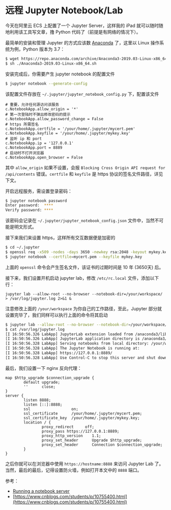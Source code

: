# 远程 Jupyter Notebook/Lab

今天在阿里云 ECS 上配置了一个 Jupyter Server，这样我的 iPad 就可以随时随地利用该工具写文章，撸 Python 代码了（前提是有网络的情况下）。

最简单的安装和管理 Jupyter 的方式应该数 [Anaconda](https://www.anaconda.com/) 了，这里以 Linux 操作系统为例，Python 版本为 3.7：

```bash
$ wget https://repo.anaconda.com/archive/Anaconda3-2019.03-Linux-x86_64.sh
$ sh ./Anaconda3-2019.03-Linux-x86_64.sh
```

安装完成后，你需要产生 jupyter notebook 的配置文件

```bash
$ jupyter notebook --generate-config
```

该配置文件存放在 `~/.jupyter/jupyter_notebook_config.py` 下，配置该文件

```
# 重要，允许任何源访问该服务
c.NotebookApp.allow_origin = '*'
# 第一次登陆时不弹出修改密码的提示
c.NotebookApp.allow_password_change = False
# https 所需签名
c.NotebookApp.certfile = '/your/home/.jupyter/mycert.pem'
c.NotebookApp.keyfile = '/your/home/.jupyter/mykey.key'
# 监听 ip 和 port
c.NotebookApp.ip = '127.0.0.1'
c.NotebookApp.port = 8889
# 启动时不打开浏览器
c.NotebookApp.open_browser = False
```

其中 `allow_origin` 如果不设置，会报 `Blocking Cross Origin API request for /api/contents` 错误。`certfile` 和 `keyfile` 是 https 协议的签名文件路径，详见下文。

开启远程服务，需设置登录密码：

```bash
$ jupyter notebook password
Enter password:  ****
Verify password: ****
```

该密码会记录在 `~/.jupyter/jupyter_notebook_config.json` 文件中，当然不可能是明文形式。

接下来我们来设置 https，这样所有交互数据便是加密的

```bash
$ cd ~/.jupyter
$ openssl req -x509 -nodes -days 3650 -newkey rsa:2048 -keyout mykey.key -out mycert.pem
$ jupyter notebook --certfile=mycert.pem --keyfile mykey.key
```

上面的 `openssl` 命令会产生签名文件，该证书的过期时间是 10 年 (3650天) 后。

接下来，我们设置开机启动 jupyter lab，修改 `/etc/rc.local` 文件，添加以下行：

```
jupyter lab --allow-root --no-browser --notebook-dir=/your/workspace/ > /var/log/jupyter.log 2>&1 &
```

注意修改上面的 `/your/workspace` 为你自己的工作路径，至此，Jupyter 部分就设置完毕了，我们同样可以执行上面的命令将其启动

```bash
$ jupyter lab --allow-root --no-browser --notebook-dir=/your/workspace/ > /var/log/jupyter.log 2>&1 &
$ cat /var/log/jupyter.log
[I 16:50:56.326 LabApp] JupyterLab extension loaded from /anaconda3/lib/python3.7/site-packages/jupyterlab
[I 16:50:56.326 LabApp] JupyterLab application directory is /anaconda3/share/jupyter/lab
[I 16:50:56.328 LabApp] Serving notebooks from local directory: /your/workspace/
[I 16:50:56.328 LabApp] The Jupyter Notebook is running at:
[I 16:50:56.328 LabApp] https://127.0.0.1:8889/
[I 16:50:56.328 LabApp] Use Control-C to stop this server and shut down all kernels (twice to skip confirmation).
```

最后，我们设置一下 nginx 反向代理：

```
map $http_upgrade $connection_upgrade {
        default upgrade;
        ''      close;
}
server {
        listen 8888;
        listen [::]:8888;
        ssl                  on;
        ssl_certificate      /your/home/.jupyter/mycert.pem;
        ssl_certificate_key  /your/home/.jupyter/mykey.key;
        location / {
                proxy_redirect     off;
                proxy_pass https://127.0.0.1:8889;
                proxy_http_version    1.1;
                proxy_set_header      Upgrade $http_upgrade;
                proxy_set_header      Connection $connection_upgrade;
        }
}
```

之后你就可以在浏览器中使用 `https://hostname:8888` 来访问 Jupyter Lab 了。当然，最后的最后，记得设置防火墙，例如打开本文中的 `8888` 端口。



参考：

* [Running a notebook server](https://jupyter-notebook.readthedocs.io/en/stable/public_server.html)
* [https://www.cnblogs.com/students/p/10755400.html](https://www.cnblogs.com/students/p/10755400.html)


